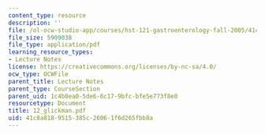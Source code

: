 ```yaml
---
content_type: resource
description: ''
file: /ol-ocw-studio-app/courses/hst-121-gastroenterology-fall-2005/41c8a8189515385c26061f6d265fbb8a_12_glickman.pdf
file_size: 5909038
file_type: application/pdf
learning_resource_types:
- Lecture Notes
license: https://creativecommons.org/licenses/by-nc-sa/4.0/
ocw_type: OCWFile
parent_title: Lecture Notes
parent_type: CourseSection
parent_uid: 1c4b8ea0-5de6-6c17-9bfc-bfe5e773f8e0
resourcetype: Document
title: 12_glickman.pdf
uid: 41c8a818-9515-385c-2606-1f6d265fbb8a
---
```

